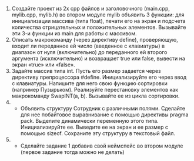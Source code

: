 1. Создайте проект из 2х cpp файлов и заголовочного (main.cpp, mylib.cpp, mylib.h) во втором модуле mylib объявить 3 функции:
для инициализации массива (типа float), печати его на экран и подсчета количества отрицательных и положительных
элементов. Вызывайте эти 3-и функции из main для работы с массивом.
2. Описать макрокоманду (через директиву define), проверяющую, входит ли переданное ей число (введенное с
клавиатуры) в диапазон от нуля (включительно) до переданного ей второго аргумента (исключительно) и возвращает true или
false, вывести на экран «true» или «false».
3. Задайте массив типа int. Пусть его размер задается через директиву препроцессора #define. Инициализируйте его через
ввод с клавиатуры. Напишите для него свою функцию сортировки (например Пузырьком). Реализуйте перестановку
элементов как макрокоманду SwapINT(a, b). Вызывайте ее из цикла сортировки.
4. * Объявить структуру Сотрудник с различными полями. Сделайте для нее побайтовое выравнивание с помощью директивы pragma pack. Выделите динамически переменную этого типа. Инициализируйте ее. Выведите ее на экран и ее
размер с помощью sizeof. Сохраните эту структуру в текстовый файл.
5. * Сделайте задание 1 добавив свой неймспейс во втором модуле (первое задание тогда можно не делать)
